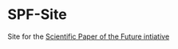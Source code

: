 # SPF-Site
Site for the [Scientific Paper of the Future intiative](http://scientificpaperofthefuture.org/)
